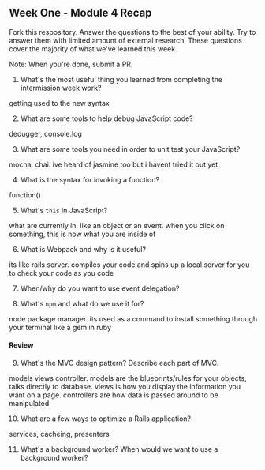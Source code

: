## Week One - Module 4 Recap

Fork this respository. Answer the questions to the best of your ability. Try to answer them with limited amount of external research. These questions cover the majority of what we've learned this week. 

Note: When you're done, submit a PR. 

1. What's the most useful thing you learned from completing the intermission week work?

getting used to the new syntax

2. What are some tools to help debug JavaScript code?

dedugger, console.log

3. What are some tools you need in order to unit test your JavaScript?

mocha, chai. ive heard of jasmine too but i havent tried it out yet

4. What is the syntax for invoking a function?

function()

5. What's `this` in JavaScript?

what are currently in. like an object or an event. when you click on something, this is now what you are inside of

6. What is Webpack and why is it useful?

its like rails server. compiles your code and spins up a local server for you to check your code as you code

7. When/why do you want to use event delegation?



8. What's `npm` and what do we use it for?

node package manager. its used as a command to install something through your terminal like a gem in ruby

#### Review  
9. What's the MVC design pattern? Describe each part of MVC.

models views controller. models are the blueprints/rules for your objects, talks directly to database. views is how you display the information you want on a page. controllers are how data is passed around to be manipulated.

10. What are a few ways to optimize a Rails application?

services, cacheing, presenters

11. What's a background worker? When would we want to use a background worker?


